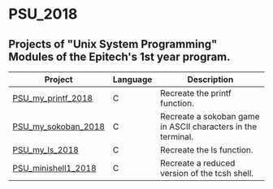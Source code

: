 # PSU_2018

## Projects of "Unix System Programming" Modules of the Epitech's 1st year program.

| Project | Language | Description |
|---------|----------|-------------|
| [PSU_my_printf_2018]         |      C      | Recreate the printf function. |
| [PSU_my_sokoban_2018]       |       C     | Recreate a sokoban game in ASCII characters in the terminal. |
| [PSU_my_ls_2018]       |       C     | Recreate the ls function. |
| [PSU_minishell1_2018]       |       C     | Recreate a reduced version of the tcsh shell. |



[PSU_my_printf_2018]: https://github.com/kevinpruvost/kevinpruvost_epitech/tree/master/PSU_2018/PSU_my_printf_2018
[PSU_my_sokoban_2018]: https://github.com/kevinpruvost/kevinpruvost_epitech/tree/master/PSU_2018/PSU_my_sokoban_2018
[PSU_my_ls_2018]: https://github.com/kevinpruvost/kevinpruvost_epitech/tree/master/PSU_2018/PSU_my_ls_2018
[PSU_minishell1_2018]: https://github.com/kevinpruvost/kevinpruvost_epitech/tree/master/PSU_2018/PSU_minishell1_2018
